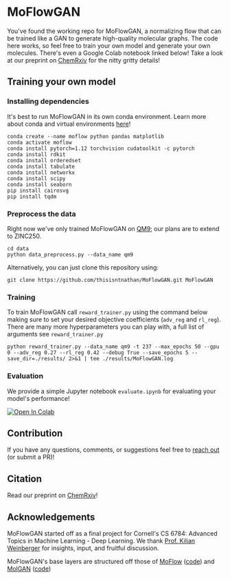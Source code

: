 # MoFlowGAN

You've found the working repo for MoFlowGAN, a normalizing flow that can be trained like a GAN to generate high-quality molecular graphs. The code here works, so feel free to train your own model and generate your own molecules. There's even a Google Colab notebook linked below! Take a look at our preprint on [ChemRxiv](https://doi.org/10.26434/chemrxiv-2023-kwwv3) for the nitty gritty details!  

## Training your own model

### Installing dependencies

It's best to run MoFlowGAN in its own conda environment. Learn more about conda and virtual environments [here](https://conda.io/projects/conda/en/latest/index.html)!

```
conda create --name moflow python pandas matplotlib 
conda activate moflow
conda install pytorch=1.12 torchvision cudatoolkit -c pytorch
conda install rdkit
conda install orderedset
conda install tabulate
conda install networkx
conda install scipy
conda install seaborn
pip install cairosvg
pip install tqdm
```

### Preprocess the data

Right now we've only trained MoFlowGAN on [QM9](http://quantum-machine.org/datasets/); our plans are to extend to ZINC250.  

```
cd data
python data_preprocess.py --data_name qm9
```

Alternatively, you can just clone this repository using:

```
git clone https://github.com/thisisntnathan/MoFlowGAN.git MoFlowGAN
```

<!-- We should probably host a copy of the kekulized datasets people can just wget? -->

### Training

To train MoFlowGAN call `reward_trainer.py` using the command below making sure to set your desired objective coefficients (`adv_reg` and `rl_reg`). There are many more hyperparameters you can play with, a full list of arguments see `reward_trainer.py`

```
python reward_trainer.py --data_name qm9 -t 237 --max_epochs 50 --gpu 0 --adv_reg 0.27 --rl_reg 0.42 --debug True --save_epochs 5 --save_dir=./results/ 2>&1 | tee ./results/MoFlowGAN.log
```

### Evaluation

We provide a simple Jupyter notebook `evaluate.ipynb` for evaluating your model's performance!

[![Open In Colab](https://colab.research.google.com/assets/colab-badge.svg)](https://colab.research.google.com/github/thisisntnathan/MoFlowGAN/blob/main/evaluate.ipynb)

## Contribution

If you have any questions, comments, or suggestions feel free to [reach out](mailto:nml64@cornell.edu) (or submit a PR)!

## Citation

Read our preprint on [ChemRxiv](https://doi.org/10.26434/chemrxiv-2023-kwwv3)!  

## Acknowledgements

MoFlowGAN started off as a final project for Cornell's CS 6784: Advanced Topics in Machine Learning - Deep Learning. We thank [Prof. Kilian Weinberger](https://www.cs.cornell.edu/~kilian/) for insights, input, and fruitful discussion.  

MoFlowGAN's base layers are structured off those of [MoFlow](https://arxiv.org/abs/2006.10137) ([code](https://github.com/calvin-zcx/moflow)) and [MolGAN](https://arxiv.org/abs/1805.11973) ([code](https://github.com/nicola-decao/MolGAN))
